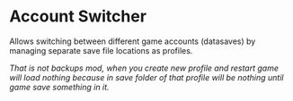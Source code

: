 # Account Switcher

Allows switching between different game accounts (datasaves) by managing separate save file locations as profiles.

*That is not backups mod, when you create new profile and restart game will load nothing because in save folder of that profile will be nothing until game save something in it.*